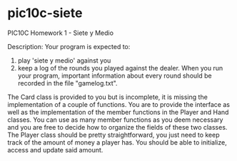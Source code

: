 # pic10c-siete
PIC10C Homework 1 - Siete y Medio

Description:
Your program is expected to:
  1) play 'siete y medio' against you
  2) keep a log of the rounds you played against the dealer.
When you run your program, important information about every round should be recorded in the file "gamelog.txt".

The Card class is provided to you but is incomplete, it is missing the implementation of a couple of functions. You are to provide the interface as well as the implementation of the member functions in the Player and Hand classes. You can use as many member functions as you deem necessary and you are free to decide how to organize the fields of these two classes. The Player class should be pretty straightforward, you just need to keep track of the amount of money a player has. You should be able to initialize, access and update said amount.
